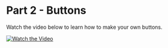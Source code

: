 # Part 2 - Buttons

Watch the video below to learn how to make your own buttons.

[![Watch the Video](https://i.ytimg.com/vi/j5UQktV4LJk/hqdefault.jpg?sqp=-oaymwEcCNACELwBSFXyq4qpAw4IARUAAIhCGAFwAcABBg==&rs=AOn4CLBDVjiCkIRvVaHBnAklgO4jRPH-_Q)](https://www.youtube.com/watch?v=XMjqYjwTdYk&list=PL5S23FLspYDiZhNBZZnRk5C5qAc-gjln-)
